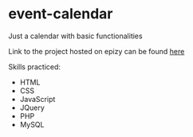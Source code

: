 # event-calendar
Just a calendar with basic functionalities

Link to the project hosted on epizy can be found [here](eventcalendar.epizy.com)

Skills practiced:
- HTML
- CSS
- JavaScript
- JQuery
- PHP
- MySQL

